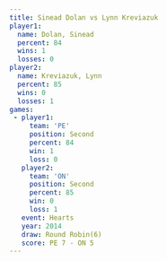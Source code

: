```yaml
---
title: Sinead Dolan vs Lynn Kreviazuk
player1:               
  name: Dolan, Sinead  
  percent: 84          
  wins: 1              
  losses: 0            
player2:               
  name: Kreviazuk, Lynn
  percent: 85          
  wins: 0              
  losses: 1            
games:
 - player1:          
     team: 'PE'      
     position: Second
     percent: 84     
     win: 1          
     loss: 0         
   player2:          
     team: 'ON'      
     position: Second
     percent: 85     
     win: 0          
     loss: 1         
   event: Hearts       
   year: 2014          
   draw: Round Robin(6)
   score: PE 7 - ON 5  
---
```

